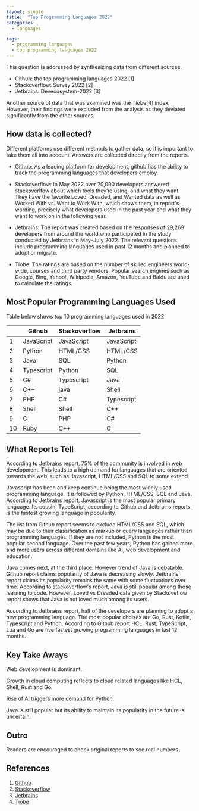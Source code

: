 ```yaml
---
layout: single
title:  "Top Programming Languages 2022"
categories:
  - languages

tags:
  - programming languages
  - top programming languages 2022
---
```



This question is addressed by synthesizing data from different sources.

- Github: the top programming languages 2022 [1]
- Stackoverflow: Survey 2022 [2]
- Jetbrains: Devecosystem-2022 [3]

Another source of data that was examined was the Tiobe[4] index. However, their findings were excluded from the analysis as they deviated significantly from the other sources.

## How data is collected?

Different platforms use different methods to gather data, so it is important to take them all into account. Answers are collected directly from the reports.

- Github: As a leading platform for development, github has the ability to track the programming languages that developers employ.

- Stackoverflow: In May 2022 over 70,000 developers answered stackoverlfow about which tools they’re using, and what they want. They have the favorite Loved, Dreaded, and Wanted data as well as Worked With vs. Want to Work With, which shows them, in report's wording, precisely what developers used in the past year and what they want to work on in the following year. 

- Jetbrains: The report was created based on the responses of 29,269 developers from around the world who participated in the study conducted by Jetbrains in May–July 2022. The relevant questions include programming languages used in past 12 months and planned to adopt or migrate. 

- Tiobe: The ratings are based on the number of skilled engineers world-wide, courses and third party vendors. Popular search engines such as Google, Bing, Yahoo!, Wikipedia, Amazon, YouTube and Baidu are used to calculate the ratings.

## Most Popular Programming Languages Used

Table below shows top 10 programming languages used in 2022.  

|  | Github     | Stackoverflow | Jetbrains  |
|--|------------|---------------|------------|
|1 | JavaScript | JavaScript    | JavaScript |
|2 | Python     | HTML/CSS      | HTML/CSS   |
|3 | Java       | SQL           | Python     |
|4 | Typescript | Python        | SQL        |
|5 | C#         | Typescript    | Java       |
|6 | C++        | java          | Shell      |
|7 | PHP        | C#            | Typescript |
|8 | Shell      | Shell         | C++        |
|9 | C          | PHP           | C#         |
|10| Ruby       | C++           | C          |


## What Reports Tell

According to Jetbrains report, 75% of the community is involved in web development. This leads to a high demand for languages that are oriented towards the web, such as Javascript, HTML/CSS and SQL to some extend.

Javascript has been and keep continue being the most widely used programming language. It is followed by Python, HTML/CSS, SQL and Java. According to Jetbrains report, Javascript is the most popular primary language. Its cousin, TypeScript, according to Github and Jetbrains reports, is the fastest growing language in popularity.

The list from Github report seems to exclude HTML/CSS and SQL, which may be due to their classification as markup or query languages rather than programming languages. If they are not included, Python is the most popular second language. Over the past few years, Python has gained more and more users across different domains like AI, web development and education. 

Java comes next, at the third place. However trend of Java is debatable. Github report claims popularity of Java is decreasing slowly. Jetbrains report claims its popularity remains the same with some fluctuations over time. According to stackoverflow's report, Java is still popular among those learning to code. However, Loved vs Dreaded data given by Stackoveflow report shows that Java is not loved much among its users.  

According to Jetbrains report, half of the developers are planning to adopt a new  programming language. The most popular choises are Go, Rust, Kotlin, Typescript and Python. According to Github report HCL, Rust, TypeScript, Lua and Go are five fastest growing programming languages in last 12 months. 

## Key Take Aways

Web development is dominant. 

Growth in cloud computing reflects to cloud related languages like HCL, Shell, Rust and Go. 

Rise of AI triggers more demand for Python.

Java is still popular but its ability to maintain its popularity in the future is uncertain.


## Outro

Readers are encouraged to check original reports to see real numbers.


## References
1. [Github](https://octoverse.github.com/2022/top-programming-languages)
2. [Stackoverflow](https://survey.stackoverflow.co/2022/#most-popular-technologies-language-prof)
3. [Jetbrains](https://www.jetbrains.com/lp/devecosystem-2022/)
4. [Tiobe](https://www.tiobe.com/tiobe-index)